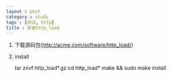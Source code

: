 ```yaml
---
layout : post
category : study
tags : [测试, http]
title : 安装http_load
---
```


1.  下载源码包(<http://acme.com/software/http_load/>)
2.  install

    tar zxvf http_load*.gz
    cd http_load*
    make && sudo make install
